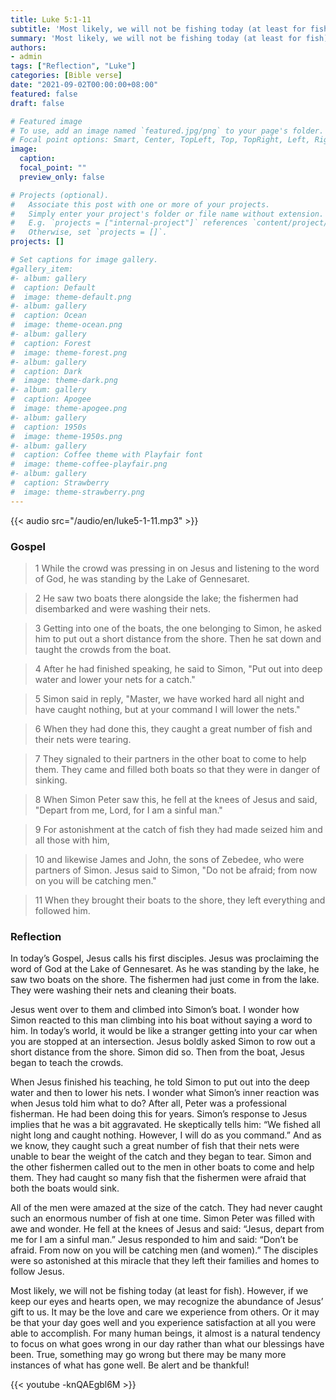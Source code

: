 ```yaml
---
title: Luke 5:1-11
subtitle: 'Most likely, we will not be fishing today (at least for fish). However, if we keep our eyes and hearts open, we may recognize the abundance of Jesus’ gift to us. It may be the love and care we experience from others. Or it may be that your day goes well and you experience satisfaction at all you were able to accomplish.'
summary: 'Most likely, we will not be fishing today (at least for fish). However, if we keep our eyes and hearts open, we may recognize the abundance of Jesus’ gift to us. It may be the love and care we experience from others. Or it may be that your day goes well and you experience satisfaction at all you were able to accomplish. '
authors:
- admin
tags: ["Reflection", "Luke"]
categories: [Bible verse]
date: "2021-09-02T00:00:00+08:00"
featured: false
draft: false

# Featured image
# To use, add an image named `featured.jpg/png` to your page's folder.
# Focal point options: Smart, Center, TopLeft, Top, TopRight, Left, Right, BottomLeft, Bottom, BottomRight
image:
  caption:
  focal_point: ""
  preview_only: false

# Projects (optional).
#   Associate this post with one or more of your projects.
#   Simply enter your project's folder or file name without extension.
#   E.g. `projects = ["internal-project"]` references `content/project/deep-learning/index.md`.
#   Otherwise, set `projects = []`.
projects: []

# Set captions for image gallery.
#gallery_item:
#- album: gallery
#  caption: Default
#  image: theme-default.png
#- album: gallery
#  caption: Ocean
#  image: theme-ocean.png
#- album: gallery
#  caption: Forest
#  image: theme-forest.png
#- album: gallery
#  caption: Dark
#  image: theme-dark.png
#- album: gallery
#  caption: Apogee
#  image: theme-apogee.png
#- album: gallery
#  caption: 1950s
#  image: theme-1950s.png
#- album: gallery
#  caption: Coffee theme with Playfair font
#  image: theme-coffee-playfair.png
#- album: gallery
#  caption: Strawberry
#  image: theme-strawberry.png
---
```


{{< audio src="/audio/en/luke5-1-11.mp3" >}}

### Gospel
> 1 While the crowd was pressing in on Jesus and listening to the word of God, he was standing by the Lake of Gennesaret.

> 2 He saw two boats there alongside the lake; the fishermen had disembarked and were washing their nets.

> 3 Getting into one of the boats, the one belonging to Simon, he asked him to put out a short distance from the shore. Then he sat down and taught the crowds from the boat.

> 4 After he had finished speaking, he said to Simon, "Put out into deep water and lower your nets for a catch."

> 5 Simon said in reply, "Master, we have worked hard all night and have caught nothing, but at your command I will lower the nets."

> 6 When they had done this, they caught a great number of fish and their nets were tearing.

> 7 They signaled to their partners in the other boat to come to help them. They came and filled both boats so that they were in danger of sinking.

> 8 When Simon Peter saw this, he fell at the knees of Jesus and said, "Depart from me, Lord, for I am a sinful man."

> 9 For astonishment at the catch of fish they had made seized him and all those with him,

> 10 and likewise James and John, the sons of Zebedee, who were partners of Simon. Jesus said to Simon, "Do not be afraid; from now on you will be catching men."

> 11 When they brought their boats to the shore, they left everything and followed him.

### Reflection
In today’s Gospel, Jesus calls his first disciples. Jesus was proclaiming the word of God at the Lake of Gennesaret. As he was standing by the lake, he saw two boats on the shore. The fishermen had just come in from the lake. They were washing their nets and cleaning their boats.

Jesus went over to them and climbed into Simon’s boat. I wonder how Simon reacted to this man climbing into his boat without saying a word to him. In today’s world, it would be like a stranger getting into your car when you are stopped at an intersection. Jesus boldly asked Simon to row out a short distance from the shore. Simon did so. Then from the boat, Jesus began to teach the crowds.

When Jesus finished his teaching, he told Simon to put out into the deep water and then to lower his nets. I wonder what Simon’s inner reaction was when Jesus told him what to do? After all, Peter was a professional fisherman. He had been doing this for years. Simon’s response to Jesus implies that he was a bit aggravated. He skeptically tells him: “We fished all night long and caught nothing. However, I will do as you command.” And as we know, they caught such a great number of fish that their nets were unable to bear the weight of the catch and they began to tear. Simon and the other fishermen called out to the men in other boats to come and help them. They had caught so many fish that the fishermen were afraid that both the boats would sink.

All of the men were amazed at the size of the catch. They had never caught such an enormous number of fish at one time. Simon Peter was filled with awe and wonder. He fell at the knees of Jesus and said: “Jesus, depart from me for I am a sinful man.” Jesus responded to him and said: “Don’t be afraid. From now on you will be catching men (and women).” The disciples were so astonished at this miracle that they left their families and homes to follow Jesus.

Most likely, we will not be fishing today (at least for fish). However, if we keep our eyes and hearts open, we may recognize the abundance of Jesus’ gift to us. It may be the love and care we experience from others. Or it may be that your day goes well and you experience satisfaction at all you were able to accomplish. For many human beings, it almost is a natural tendency to focus on what goes wrong in our day rather than what our blessings have been. True, something may go wrong but there may be many more instances of what has gone well. Be alert and be thankful!

{{< youtube -knQAEgbl6M >}}
